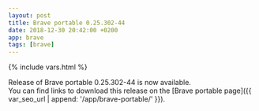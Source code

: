 ```yaml
---
layout: post
title: Brave portable 0.25.302-44
date: 2018-12-30 20:42:00 +0200
app: brave
tags: [brave]
---
```

{% include vars.html %}

Release of Brave portable 0.25.302-44 is now available.<br />
You can find links to download this release on the [Brave portable page]({{ var_seo_url | append: '/app/brave-portable/' }}).